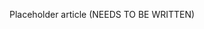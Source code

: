 <!--
title: "Set Up Database &amp; Mail"
description: "Overview of setting up databases and mail"
tags: "database mail system settings"
-->

Placeholder article (NEEDS TO BE WRITTEN)
